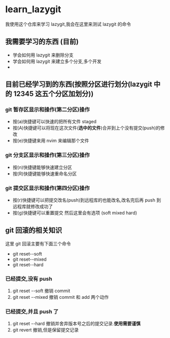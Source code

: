 # learn_lazygit

我使用这个仓库来学习 lazygit,我会在这里来测试 lazygit 的命令

## 我需要学习的东西 (目前)

- 学会如何用 lazygit 来删除分支
- 学会如何用 lazygit 来建立多个分支,多个开发
-

## 目前已经学习到的东西(按照分区进行划分(lazygit 中的 12345 这五个分区加划分))

### git 暂存区显示和操作(第二分区)操作

- 按(a)快捷键可以快速的把所有文件 staged
- 按(A)快捷键可以将现在这次文件(**选中的文件**)合并到上个没有提交(push)的修改
- 按(e)快捷键来用 nvim 来编辑那个文件

### git 分支区显示和操作(第三分区)操作

- 按(n)快捷键能够快速建立分区
- 按(R)快捷键能够快速重命名分区

### git 提交区显示和操作(第四分区)操作

- 按(r)快捷键可以把提交改名(push)到远程库的也能改名,改名完后再 push 到远程库就修改成功了
- 按(g)快捷键可以重置提交 然后这里会有选项 (soft mixed hard)

## git 回滚的相关知识

这里 git 回滚主要有下面三个命令

- git reset--soft
- git reset--mixed
- git reset--hard

### 已经提交,没有 push

1. git reset --soft 撤销 commit
2. git reset --mixed 撤销 commit 和 add 两个动作

### 已经提交,并且 push 了

1. git reset --hard 撤销并舍弃版本号之后的提交记录.**使用需要谨慎**
2. git revert 撤销,但是保留提交记录
